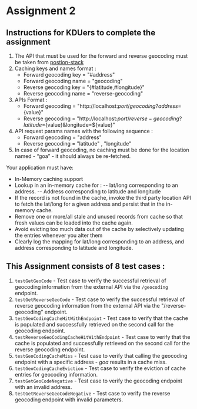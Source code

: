 # Assignment 2

## Instructions for KDUers to complete the assignment
1. The API that must be used for the forward and reverse geocoding must be taken from [postion-stack](https://positionstack.com/)
2. Caching keys and names format :
    * Forward geocoding key = "#address"
    * Forward geocoding name = "geocoding"
    * Reverse geocoding key = "{#latitude,#longitude}"
    * Reverse geocoding name = "reverse-geocoding"
3. APIs Format :
    * Forward geocoding = "http://localhost:${port}/geocoding?address=${value}"
    * Reverse geocoding = "http://localhost:${port}/reverse-geocoding?latitude=${value}&longitude=${value}"
4. API request params names with the following sequence :
    * Forward geocoding = "address"
    * Reverse geocoding = "latitude" , "longitude"
5. In case of forward geocoding, no caching must be done for the location named - “goa” - it should always be re-fetched.

Your application must have:

- In-Memory caching support
- Lookup in an in-memory cache for :
  -- lat/long corresponding to an address.
  -- Address corresponding to latitude and longitude
- If the record is not found in the cache, invoke the third party location API to fetch the lat/long for a given address and persist that in the in-memory cache.
- Remove one or more/all stale and unused records from cache so that fresh values can be loaded into the cache again.
- Avoid evicting too much data out of the cache by selectively updating the entries whenever you alter them
- Clearly log the mapping for lat/long corresponding to an address, and address corresponding to latitude and longitude.

## This Assignment consists of 8 test cases :
1. `testGetGeoCode` -  Test case to verify the successful retrieval of geocoding information from the external API via the `/geocoding` endpoint.
2. `testGetReverseGeoCode` -  Test case to verify the successful retrieval of reverse geocoding information from the external API via the "/reverse-geocoding" endpoint.
3. `testGeoCodingCacheHitWithEndpoint` -  Test case to verify that the cache is populated and successfully retrieved on the second call for the geocoding endpoint.
4. `testReverseGeoCodingCacheHitWithEndpoint` -  Test case to verify that the cache is populated and successfully retrieved on the second call for the reverse geocoding endpoint.
5. `testGeoCodingCacheMiss` -  Test case to verify that calling the geocoding endpoint with a specific address - *goa* results in a cache miss.
6. `testGeoCodingCacheEviction` -  Test case to verify the eviction of cache entries for geocoding information.
7. `testGetGeoCodeNegative` - Test case to verify the geocoding endpoint with an invalid address.
8. `testGetReverseGeoCodeNegative` - Test case to verify the reverse geocoding endpoint with invalid parameters.



